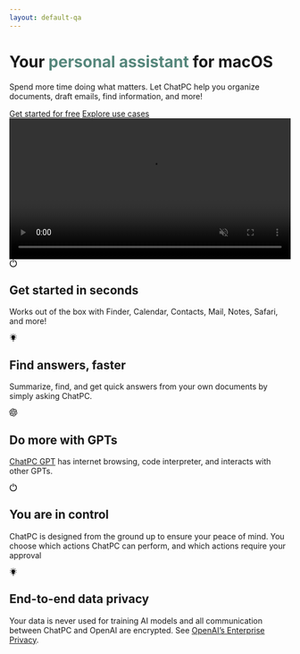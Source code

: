 ```yaml
---
layout: default-qa
---
```


<div class="container">
  <div class="row align-items-center g-lg-3 py-4">
    <div class="col-xl-5 text-center text-lg-start">
      <h1 class="display-6 fw-bold lh-1 mb-3">
        Your <span style="color: #56877c;">personal assistant</span> for macOS
      </h1>
      <p class="col-xl-10 fs-5">
        Spend more time doing what matters. Let ChatPC help you organize documents, draft emails, find information, and more!
      </p>
      <div class="d-grid gap-2 d-md-flex justify-content-md-center justify-content-lg-start mb-4 mb-lg-3">
        <a class="btn btn-primary px-4 me-md-2" href="/docs/macos/getting-started/">Get started for free</a>
        <a class="btn btn-outline-secondary px-4" href="/docs/macos/use-cases/">Explore use cases</a>
      </div>
    </div>
    <div class="col-xl-7 col-lg-12 mx-auto">
      <video src="images/landing/compose-email.mp4" style="width: 100%;" muted autoplay playsinline loop>
        <p>
          Your browser doesn't support HTML video. Here is a
          <a href="images/landing/compose-email.mp4">link to the demo video</a> instead.
        </p>
      </video>
    </div>
  </div>

  <div class="pb-2 border-bottom"></div>
  <div class="row g-4 py-5 row-cols-1 row-cols-lg-3">
    <div class="col d-flex align-items-start">
      <div class="icon-square bg-gradient flex-shrink-0 me-3">
        <svg width="1em" height="1em" xmlns="http://www.w3.org/2000/svg" viewBox="0 0 310 310" xml:space="preserve"><g id="XMLID_15_"><path id="XMLID_16_" d="M221.742,46.906c-7.28-3.954-16.387-1.259-20.341,6.021c-3.955,7.279-1.259,16.386,6.02,20.341 C242.937,92.561,265,129.626,265,170c0,60.654-49.346,110-110,110S45,230.654,45,170c0-40.198,21.921-77.186,57.208-96.531 c7.265-3.982,9.925-13.1,5.943-20.364c-3.983-7.264-13.101-9.925-20.364-5.943C42.891,71.775,15,118.844,15,170 c0,77.196,62.804,140,140,140s140-62.804,140-140C295,118.62,266.929,71.453,221.742,46.906z"/><path id="XMLID_17_" d="M155,130c8.284,0,15-6.716,15-15V15c0-8.284-6.716-15-15-15c-8.284,0-15,6.716-15,15v100 C140,123.284,146.716,130,155,130z"/></g></svg>
      </div>
      <div>
        <h2>Get started in seconds</h2>
        <p>Works out of the box with Finder, Calendar, Contacts, Mail, Notes, Safari, and more!</p>
      </div>
    </div>
    <div class="col d-flex align-items-start">
      <div class="icon-square bg-gradient flex-shrink-0 me-3">
        <svg width="1em" height="1em" viewBox="0 0 493.761 493.762" xmlns="http://www.w3.org/2000/svg" xml:space="preserve"><g><g><g id="Icons_15_"><g><path d="M290.652,402.646h-87.595c-6.781,0-12.283,5.503-12.283,12.283c0,6.785,5.502,12.287,12.283,12.287h87.595 c6.781,0,12.289-5.502,12.289-12.287C302.942,408.149,297.435,402.646,290.652,402.646z"/><path d="M224.299,474.245c1.666,11.026,11.086,19.517,22.586,19.517c11.488,0,20.93-8.487,22.589-19.517 c15.037-0.888,26.987-13.245,26.987-28.504H197.25C197.25,461.009,209.235,473.375,224.299,474.245z"/><path d="M246.884,70.87c9.062,0,16.387-7.335,16.387-16.381V16.381C263.271,7.332,255.947,0,246.884,0 c-9.053,0-16.377,7.332-16.377,16.381v38.108C230.508,63.535,237.832,70.87,246.884,70.87z"/><path d="M139.39,94.736c3.217,4.417,8.209,6.761,13.283,6.761c3.326,0,6.699-1.017,9.609-3.129 c7.313-5.312,8.945-15.555,3.633-22.873l-22.396-30.84c-5.326-7.312-15.549-8.96-22.887-3.632 c-7.311,5.309-8.943,15.555-3.631,22.873L139.39,94.736z"/><path d="M354.354,334.861c-5.313-7.312-15.549-8.934-22.881-3.621c-7.306,5.317-8.937,15.562-3.61,22.879l22.409,30.841 c3.196,4.407,8.188,6.753,13.265,6.753c3.338,0,6.698-1.017,9.608-3.128c7.312-5.319,8.942-15.565,3.619-22.884L354.354,334.861 z"/><path d="M99.502,149.684l-36.252-11.79c-8.686-2.799-17.846,1.911-20.648,10.518c-2.803,8.597,1.904,17.843,10.508,20.642 l36.252,11.79c1.693,0.544,3.387,0.809,5.066,0.809c6.91,0,13.324-4.4,15.582-11.327 C112.812,161.729,108.106,152.482,99.502,149.684z"/><path d="M440.649,260.538l-36.243-11.773c-8.611-2.778-17.841,1.918-20.638,10.516c-2.802,8.606,1.918,17.848,10.521,20.646 l36.252,11.772c1.681,0.545,3.373,0.807,5.054,0.807c6.909,0,13.323-4.407,15.581-11.324 C453.971,272.572,449.258,263.337,440.649,260.538z"/><path d="M89.375,248.765L53.11,260.522c-8.604,2.79-13.324,12.026-10.521,20.635c2.238,6.927,8.664,11.334,15.574,11.334 c1.668,0,3.381-0.267,5.061-0.811l36.258-11.756c8.611-2.792,13.33-12.03,10.529-20.635 C107.229,250.689,98.059,245.986,89.375,248.765z"/><path d="M399.35,181.653c1.681,0,3.373-0.265,5.056-0.809l36.243-11.773c8.608-2.799,13.322-12.039,10.526-20.642 c-2.803-8.6-12.077-13.3-20.635-10.518l-36.252,11.772c-8.604,2.798-13.322,12.038-10.521,20.642 C386.02,177.246,392.44,181.653,399.35,181.653z"/><path d="M139.412,334.855l-22.431,30.822c-5.326,7.318-3.707,17.563,3.619,22.883c2.896,2.119,6.27,3.138,9.609,3.138 c5.074,0,10.066-2.336,13.264-6.744l22.43-30.824c5.326-7.316,3.707-17.562-3.619-22.883 C154.991,325.898,144.702,327.538,139.412,334.855z"/><path d="M350.258,44.654l-22.396,30.84c-5.312,7.318-3.681,17.562,3.633,22.873c2.91,2.112,6.283,3.129,9.608,3.129 c5.074,0,10.065-2.343,13.276-6.761l22.396-30.841c5.311-7.318,3.68-17.564-3.634-22.873 C365.786,35.68,355.584,37.326,350.258,44.654z"/><path d="M365.194,215.404c0-65.354-52.976-118.333-118.322-118.333c-65.359,0-118.336,52.979-118.336,118.333 c0,27.569,9.482,52.884,25.322,72.981c13.881,17.612,27.027,36.839,38.42,56.187v39.306h108.516v-38.263 c11.288-18.818,25.881-40.484,39.065-57.211C355.713,268.301,365.194,242.991,365.194,215.404z"/></g></g></g></g></svg>
      </div>
      <div>
        <h2>Find answers, faster</h2>
        <p>Summarize, find, and get quick answers from your own documents by simply asking ChatPC.</p>
      </div>
    </div>
    <div class="col d-flex align-items-start">
      <div class="icon-square bg-gradient flex-shrink-0 me-3">
        <svg width="1em" height="1em" viewBox="0 0 320 320" xmlns="http://www.w3.org/2000/svg"><path d="m297.06 130.97c7.26-21.79 4.76-45.66-6.85-65.48-17.46-30.4-52.56-46.04-86.84-38.68-15.25-17.18-37.16-26.95-60.13-26.81-35.04-.08-66.13 22.48-76.91 55.82-22.51 4.61-41.94 18.7-53.31 38.67-17.59 30.32-13.58 68.54 9.92 94.54-7.26 21.79-4.76 45.66 6.85 65.48 17.46 30.4 52.56 46.04 86.84 38.68 15.24 17.18 37.16 26.95 60.13 26.8 35.06.09 66.16-22.49 76.94-55.86 22.51-4.61 41.94-18.7 53.31-38.67 17.57-30.32 13.55-68.51-9.94-94.51zm-120.28 168.11c-14.03.02-27.62-4.89-38.39-13.88.49-.26 1.34-.73 1.89-1.07l63.72-36.8c3.26-1.85 5.26-5.32 5.24-9.07v-89.83l26.93 15.55c.29.14.48.42.52.74v74.39c-.04 33.08-26.83 59.9-59.91 59.97zm-128.84-55.03c-7.03-12.14-9.56-26.37-7.15-40.18.47.28 1.3.79 1.89 1.13l63.72 36.8c3.23 1.89 7.23 1.89 10.47 0l77.79-44.92v31.1c.02.32-.13.63-.38.83l-64.41 37.19c-28.69 16.52-65.33 6.7-81.92-21.95zm-16.77-139.09c7-12.16 18.05-21.46 31.21-26.29 0 .55-.03 1.52-.03 2.2v73.61c-.02 3.74 1.98 7.21 5.23 9.06l77.79 44.91-26.93 15.55c-.27.18-.61.21-.91.08l-64.42-37.22c-28.63-16.58-38.45-53.21-21.95-81.89zm221.26 51.49-77.79-44.92 26.93-15.54c.27-.18.61-.21.91-.08l64.42 37.19c28.68 16.57 38.51 53.26 21.94 81.94-7.01 12.14-18.05 21.44-31.2 26.28v-75.81c.03-3.74-1.96-7.2-5.2-9.06zm26.8-40.34c-.47-.29-1.3-.79-1.89-1.13l-63.72-36.8c-3.23-1.89-7.23-1.89-10.47 0l-77.79 44.92v-31.1c-.02-.32.13-.63.38-.83l64.41-37.16c28.69-16.55 65.37-6.7 81.91 22 6.99 12.12 9.52 26.31 7.15 40.1zm-168.51 55.43-26.94-15.55c-.29-.14-.48-.42-.52-.74v-74.39c.02-33.12 26.89-59.96 60.01-59.94 14.01 0 27.57 4.92 38.34 13.88-.49.26-1.33.73-1.89 1.07l-63.72 36.8c-3.26 1.85-5.26 5.31-5.24 9.06l-.04 89.79zm14.63-31.54 34.65-20.01 34.65 20v40.01l-34.65 20-34.65-20z"/></svg>
      </div>
      <div>
        <h2>Do more with GPTs</h2>
        <p><a href="https://chat.openai.com/g/g-611zFFIQR-chatpc-connect-with-macos" target="_blank">ChatPC GPT</a> has internet browsing, code interpreter, and interacts with other GPTs.</p>
      </div>
    </div>
  </div>

  <div class="pb-2 border-bottom"></div>
  <div class="row g-4 py-5 row-cols-1 row-cols-lg-3">
    <div class="col d-flex align-items-start">
      <div class="icon-square bg-gradient flex-shrink-0 me-3">
        <svg width="1em" height="1em" xmlns="http://www.w3.org/2000/svg" viewBox="0 0 310 310" xml:space="preserve"><g id="XMLID_15_"><path id="XMLID_16_" d="M221.742,46.906c-7.28-3.954-16.387-1.259-20.341,6.021c-3.955,7.279-1.259,16.386,6.02,20.341 C242.937,92.561,265,129.626,265,170c0,60.654-49.346,110-110,110S45,230.654,45,170c0-40.198,21.921-77.186,57.208-96.531 c7.265-3.982,9.925-13.1,5.943-20.364c-3.983-7.264-13.101-9.925-20.364-5.943C42.891,71.775,15,118.844,15,170 c0,77.196,62.804,140,140,140s140-62.804,140-140C295,118.62,266.929,71.453,221.742,46.906z"/><path id="XMLID_17_" d="M155,130c8.284,0,15-6.716,15-15V15c0-8.284-6.716-15-15-15c-8.284,0-15,6.716-15,15v100 C140,123.284,146.716,130,155,130z"/></g></svg>
      </div>
      <div>
        <h2>You are in control</h2>
        <p>ChatPC is designed from the ground up to ensure your peace of mind. You choose which actions ChatPC can perform, and which actions require your approval</p>
      </div>
    </div>
    <div class="col d-flex align-items-start">
      <div class="icon-square bg-gradient flex-shrink-0 me-3">
        <svg width="1em" height="1em" viewBox="0 0 493.761 493.762" xmlns="http://www.w3.org/2000/svg" xml:space="preserve"><g><g><g id="Icons_15_"><g><path d="M290.652,402.646h-87.595c-6.781,0-12.283,5.503-12.283,12.283c0,6.785,5.502,12.287,12.283,12.287h87.595 c6.781,0,12.289-5.502,12.289-12.287C302.942,408.149,297.435,402.646,290.652,402.646z"/><path d="M224.299,474.245c1.666,11.026,11.086,19.517,22.586,19.517c11.488,0,20.93-8.487,22.589-19.517 c15.037-0.888,26.987-13.245,26.987-28.504H197.25C197.25,461.009,209.235,473.375,224.299,474.245z"/><path d="M246.884,70.87c9.062,0,16.387-7.335,16.387-16.381V16.381C263.271,7.332,255.947,0,246.884,0 c-9.053,0-16.377,7.332-16.377,16.381v38.108C230.508,63.535,237.832,70.87,246.884,70.87z"/><path d="M139.39,94.736c3.217,4.417,8.209,6.761,13.283,6.761c3.326,0,6.699-1.017,9.609-3.129 c7.313-5.312,8.945-15.555,3.633-22.873l-22.396-30.84c-5.326-7.312-15.549-8.96-22.887-3.632 c-7.311,5.309-8.943,15.555-3.631,22.873L139.39,94.736z"/><path d="M354.354,334.861c-5.313-7.312-15.549-8.934-22.881-3.621c-7.306,5.317-8.937,15.562-3.61,22.879l22.409,30.841 c3.196,4.407,8.188,6.753,13.265,6.753c3.338,0,6.698-1.017,9.608-3.128c7.312-5.319,8.942-15.565,3.619-22.884L354.354,334.861 z"/><path d="M99.502,149.684l-36.252-11.79c-8.686-2.799-17.846,1.911-20.648,10.518c-2.803,8.597,1.904,17.843,10.508,20.642 l36.252,11.79c1.693,0.544,3.387,0.809,5.066,0.809c6.91,0,13.324-4.4,15.582-11.327 C112.812,161.729,108.106,152.482,99.502,149.684z"/><path d="M440.649,260.538l-36.243-11.773c-8.611-2.778-17.841,1.918-20.638,10.516c-2.802,8.606,1.918,17.848,10.521,20.646 l36.252,11.772c1.681,0.545,3.373,0.807,5.054,0.807c6.909,0,13.323-4.407,15.581-11.324 C453.971,272.572,449.258,263.337,440.649,260.538z"/><path d="M89.375,248.765L53.11,260.522c-8.604,2.79-13.324,12.026-10.521,20.635c2.238,6.927,8.664,11.334,15.574,11.334 c1.668,0,3.381-0.267,5.061-0.811l36.258-11.756c8.611-2.792,13.33-12.03,10.529-20.635 C107.229,250.689,98.059,245.986,89.375,248.765z"/><path d="M399.35,181.653c1.681,0,3.373-0.265,5.056-0.809l36.243-11.773c8.608-2.799,13.322-12.039,10.526-20.642 c-2.803-8.6-12.077-13.3-20.635-10.518l-36.252,11.772c-8.604,2.798-13.322,12.038-10.521,20.642 C386.02,177.246,392.44,181.653,399.35,181.653z"/><path d="M139.412,334.855l-22.431,30.822c-5.326,7.318-3.707,17.563,3.619,22.883c2.896,2.119,6.27,3.138,9.609,3.138 c5.074,0,10.066-2.336,13.264-6.744l22.43-30.824c5.326-7.316,3.707-17.562-3.619-22.883 C154.991,325.898,144.702,327.538,139.412,334.855z"/><path d="M350.258,44.654l-22.396,30.84c-5.312,7.318-3.681,17.562,3.633,22.873c2.91,2.112,6.283,3.129,9.608,3.129 c5.074,0,10.065-2.343,13.276-6.761l22.396-30.841c5.311-7.318,3.68-17.564-3.634-22.873 C365.786,35.68,355.584,37.326,350.258,44.654z"/><path d="M365.194,215.404c0-65.354-52.976-118.333-118.322-118.333c-65.359,0-118.336,52.979-118.336,118.333 c0,27.569,9.482,52.884,25.322,72.981c13.881,17.612,27.027,36.839,38.42,56.187v39.306h108.516v-38.263 c11.288-18.818,25.881-40.484,39.065-57.211C355.713,268.301,365.194,242.991,365.194,215.404z"/></g></g></g></g></svg>
      </div>
      <div>
        <h2>End-to-end data privacy</h2>
        <p>Your data is never used for training AI models and all communication between ChatPC and OpenAI are encrypted. See <a href="https://openai.com/enterprise-privacy" target="_blank">OpenAI’s Enterprise Privacy</a>.</p>
      </div>
    </div>
  </div>
</div>